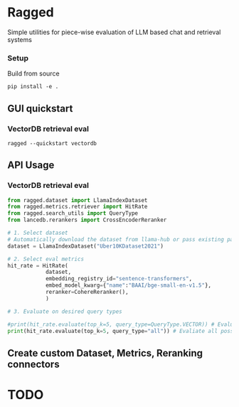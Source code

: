 # Ragged

Simple utilities for piece-wise evaluation of LLM based chat and retrieval systems

### Setup
Build from source
```
pip install -e .
```

## GUI quickstart 
### VectorDB retrieval eval
```
ragged --quickstart vectordb
```

## API Usage
### VectorDB retrieval eval
```python
from ragged.dataset import LlamaIndexDataset
from ragged.metrics.retriever import HitRate
from ragged.search_utils import QueryType
from lancedb.rerankers import CrossEncoderReranker

# 1. Select dataset
# Automatically download the dataset from llama-hub or pass existing path="/path/to/dataset"
dataset = LlamaIndexDataset("Uber10KDataset2021")

# 2. Select eval metrics
hit_rate = HitRate(
            dataset,
            embedding_registry_id="sentence-transformers",
            embed_model_kwarg={"name":"BAAI/bge-small-en-v1.5"},
            reranker=CohereReranker(),
            )

# 3. Evaluate on desired query types

#print(hit_rate.evaluate(top_k=5, query_type=QueryType.VECTOR)) # Evaluate vector search
print(hit_rate.evaluate(top_k=5, query_type="all")) # Evaliate all possible query types
```

## Create custom Dataset, Metrics, Reranking connectors
# TODO
